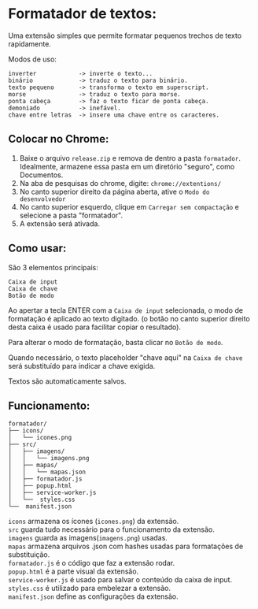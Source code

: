 # Formatador de textos:

Uma extensão simples que permite formatar pequenos trechos de texto rapidamente.<br>

Modos de uso:

    inverter            -> inverte o texto...
    binário             -> traduz o texto para binário.
    texto pequeno       -> transforma o texto em superscript.
    morse               -> traduz o texto para morse.
    ponta cabeça        -> faz o texto ficar de ponta cabeça.
    demoniado           -> inefável.
    chave entre letras  -> insere uma chave entre os caracteres.


## Colocar no Chrome:

1. Baixe o arquivo `release.zip` e remova de dentro a pasta `formatador`. Idealmente, armazene essa pasta em um diretório "seguro", como Documentos.
2. Na aba de pesquisas do chrome, digite: `chrome://extentions/`<br>
3. No canto superior direito da página aberta, ative o `Modo do desenvolvedor`<br>
4. No canto superior esquerdo, clique em `Carregar sem compactação` e selecione a pasta "formatador".
5. A extensão será ativada.

## Como usar:

São 3 elementos principais:

    Caixa de input 
    Caixa de chave
    Botão de modo

Ao apertar a tecla ENTER com a `Caixa de input` selecionada, o modo de formatação é aplicado ao texto digitado. (o botão no canto superior direito desta caixa é usado para facilitar copiar o resultado). <br>

Para alterar o modo de formatação, basta clicar no `Botão de modo`.

Quando necessário, o texto placeholder "chave aqui" na `Caixa de chave` será substituído para indicar a chave exigida.

Textos são automaticamente salvos.

## Funcionamento:

    formatador/
    ├── icons/
    │   └── icones.png 
    ├── src/
    │   ├── imagens/
    │   │   └── imagens.png 
    │   ├── mapas/
    │   │   └── mapas.json
    │   ├── formatador.js
    │   ├── popup.html
    │   ├── service-worker.js
    │   └──  styles.css
    └──  manifest.json

`icons` armazena os ícones (`icones.png`) da extensão.<br>
`src` guarda tudo necessário para o funcionamento da extensão. <br>
`imagens` guarda as imagens(`imagens.png`) usadas.<br>
`mapas` armazena arquivos .json com hashes usadas para formatações de substituição.<br>
`formatador.js` é o código que faz a extensão rodar.<br>
`popup.html` é a parte visual da extensão.<br>
`service-worker.js` é usado para salvar o conteúdo da caixa de input.<br>
`styles.css` é utilizado para embelezar a extensão.<br>
`manifest.json` define as configurações da extensão.

